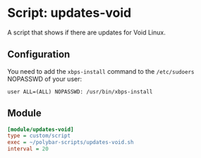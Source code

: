 # Script: updates-void

A script that shows if there are updates for Void Linux.


## Configuration

You need to add the `xbps-install` command to the `/etc/sudoers` NOPASSWD of your user:

```
user ALL=(ALL) NOPASSWD: /usr/bin/xbps-install
```


## Module

```ini
[module/updates-void]
type = custom/script
exec = ~/polybar-scripts/updates-void.sh
interval = 20
```
